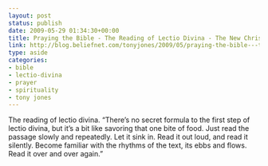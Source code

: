 ```yaml
---
layout: post
status: publish
date: 2009-05-29 01:34:30+00:00
title: Praying the Bible - The Reading of Lectio Divina - The New Christians
link: http://blog.beliefnet.com/tonyjones/2009/05/praying-the-bible---the-reading.html
type: aside
categories:
- bible
- lectio-divina
- prayer
- spirituality
- tony jones
---
```


The reading of lectio divina. “There’s no secret formula to the first step of lectio divina, but it’s a bit like savoring that one bite of food. Just read the passage slowly and repeatedly. Let it sink in. Read it out loud, and read it silently. Become familiar with the rhythms of the text, its ebbs and flows. Read it over and over again.”
